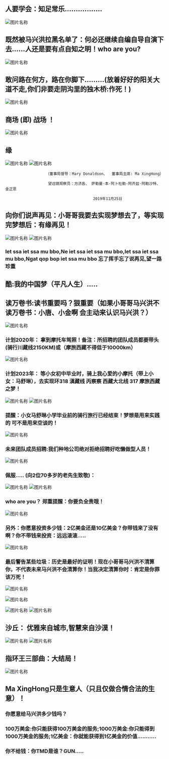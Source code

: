 ##  人要学会：知足常乐.................
![图片名称](https://pic3.zhimg.com/v2-19c3a7927faf77d13e7aaa3094431754_r.jpg)
##  既然被马兴洪拉黑名单了：何必还继续自编自导自演下去......人还是要有点自知之明！who are you?
![图片名称](https://raw.githubusercontent.com/maxinghong/maxinghong.github.io/master/Road.jpg)
##  敢问路在何方，路在你脚下………(放着好好的阳关大道不走,你们非要走阴沟里的独木桥:作死！)
![图片名称](https://imgditan2012.cang.com/201205/02/2012050221300091217327.jpg)
##  商场 (即) 战场 ！ 
![图片名称](https://raw.githubusercontent.com/maxinghong/maxinghong.github.io/master/investor.jpg)
##  缘
![图片名称](https://raw.githubusercontent.com/maxinghong/maxinghong.github.io/master/TEAM.jpg)
![图片名称](https://raw.githubusercontent.com/maxinghong/maxinghong.github.io/master/Investment_fate.jpg)

                      （董事局督导：Mary Donaldson、  董事局主席: Ma XingHong）
                     
                       望远镜观察员：方济各、 萨勒曼·本·阿卜杜勒-阿齐兹·阿勒沙特、 金正恩
                       
                                           2019年11月25日
                                           
## 向你们说声再见：小哥哥我要去实现梦想去了，等实现完梦想后：有缘再见！
![图片名称](https://raw.githubusercontent.com/maxinghong/maxinghong.github.io/master/bye.jpg)
![图片名称](https://raw.githubusercontent.com/maxinghong/maxinghong.github.io/master/goodbye.jpg)  
###  Iet ssa iet ssa mu bbo,Ne iet ssa iet ssa mu bbo,Iet ssa iet ssa mu bbo,Ngat qop bop iet ssa mu bbo 忘了挥手忘了说再见,望一路珍重
 
##  酷:我的中国梦（平凡人生）.....

##  读万卷书:读书重要吗？狠重要（如果小哥哥马兴洪不读万卷书：小唐、小金啊 会主动来认识马兴洪？）
![图片名称](https://raw.githubusercontent.com/maxinghong/maxinghong.github.io/master/okbook.jpg)
### 计划2020年： 拿到摩托车驾照！备注：所招聘的团队成员都要带头(骑行川藏线2150KM)或（摩旅西藏不得低于10000km）
![图片名称](https://raw.githubusercontent.com/maxinghong/maxinghong.github.io/master/Three_rounds.jpg)
### 计划2023年： 等小女初中毕业时，骑上我心爱的小摩托（带上小女：马舒琳），去实现环318 滇藏线 丙察察 西藏大北线 317 摩旅西藏之梦！
![图片名称](https://raw.githubusercontent.com/maxinghong/maxinghong.github.io/master/2_Ma.jpg)
![图片名称](https://raw.githubusercontent.com/maxinghong/maxinghong.github.io/master/xz.jpg)
### 提醒：小女马舒琳小学毕业前的骑行旅行已经结束！梦想是用来实践的 可不是用来空谈的！
![图片名称](https://raw.githubusercontent.com/maxinghong/maxinghong.github.io/master/qhh.jpg)
### 未来团队成员招聘:我们种地公司绝对拒绝招聘好吃懒做型人员！
![图片名称](https://raw.githubusercontent.com/maxinghong/maxinghong.github.io/master/index.jpg)
### 佩服..... (向2位70多岁的老先生致敬)：
![图片名称](https://5b0988e595225.cdn.sohucs.com/images/20170906/b13118e100f346ce9bdade5ad8570c22.jpeg)
![图片名称](http://img.newmotor.com.cn/UploadFiles/2014-02/laoge/W020131016381299685842.jpg)

### who are you？ 郑重提醒：你要负全责哦！

![图片名称](https://timgsa.baidu.com/timg?image&quality=80&size=b9999_10000&sec=1575349486013&di=2efc8bb1c6c6892db47fbbb240c7d877&imgtype=0&src=http%3A%2F%2Fimg.bqatj.com%2Fimg%2F7c0cf7f7e46e44c5.jpg)

### 另外：你愿意投资多少钱：2亿美金还是10亿美金？你带钱来了没有啊？你不带钱来投资：远远滚滚.....
![图片名称](https://timgsa.baidu.com/timg?image&quality=80&size=b9999_10000&sec=1575518008740&di=68ca80ca296efb208aa26cf1df88d690&imgtype=0&src=http%3A%2F%2Fww2.sinaimg.cn%2Flarge%2F87417c60jw1f7l5b95bkkj20k00k0dhc.jpg)

### 最后警告某些垃圾：历史是最好的证明！现在小哥哥马兴洪不清算你，不代表未来马兴洪不会清算你！当我决定清算你时：肯定是你罪该万死！
![图片名称](https://raw.githubusercontent.com/maxinghong/maxinghong.github.io/master/loadring.jpg)

![图片名称](https://timgsa.baidu.com/timg?image&quality=80&size=b9999_10000&sec=1575603940034&di=1bd6a7e56921fb42fa013b6b9442f11f&imgtype=0&src=http%3A%2F%2F5b0988e595225.cdn.sohucs.com%2Fq_70%2Cc_zoom%2Cw_640%2Fimages%2F20180715%2Fd79c784474274455a696d62588fbd603.jpeg)

![图片名称](https://raw.githubusercontent.com/maxinghong/maxinghong.github.io/master/MaryDonaldson.jpg)
![图片名称](https://cn.bing.com/th?id=OIP.zbB-vOMQzyLe_Sf845RgHgHaHa&pid=Api&rs=1)
## 沙丘： 优雅来自城市,智慧来自沙漠！
![图片名称](http://pic24.nipic.com/20120926/4593363_150723648121_2.jpg)
![图片名称](https://raw.githubusercontent.com/maxinghong/maxinghong.github.io/master/fate_all.jpg)
## 指环王三部曲：大结局！
![图片名称](https://raw.githubusercontent.com/maxinghong/maxinghong.github.io/master/END.jpg)

## Ma XingHong只是生意人（只且仅做合情合法的生意）！
### 你愿意给马兴洪多少钱吗？
### 100万美金:你只能获得100万美金的服务;1000万美金:你只能得到1000万美金的服务;1亿美金：你就能获得到1亿美金的价值...........

### 你不给钱：你TMD是谁？GUN.....
